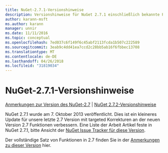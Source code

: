 ```yaml
---
title: NuGet-2.7.1-Versionshinweise
description: Versionshinweise für NuGet 2.7.1 einschließlich bekannte Probleme, Fehlerbehebungen, Funktionen und Archivierung von dcrs Design.
author: karann-msft
ms.author: karann
manager: unnir
ms.date: 11/11/2016
ms.topic: conceptual
ms.openlocfilehash: 7ed037c6f149f6c45abf2113fcda1b507c222589
ms.sourcegitcommit: 3eab9c4dd41ea7ccd2c28bb5ab16f6fbbec13708
ms.translationtype: MT
ms.contentlocale: de-DE
ms.lasthandoff: 04/26/2018
ms.locfileid: "31819034"
---
```

# <a name="nuget-271-release-notes"></a>NuGet-2.7.1-Versionshinweise

[Anmerkungen zur Version des NuGet-2.7](../release-notes/nuget-2.7.md) | [NuGet 2.7.2-Versionshinweise](../release-notes/nuget-2.7.2.md)

NuGet 2.7.1 wurde am 7. Oktober 2013 veröffentlicht.  Dies ist ein kleineres Update für unsere letzte 2.7 Version mit targeted Korrekturen an der neuen Version 2.7 Funktionen verbessern. Eine Liste der Arbeit Artikel feste in NuGet 2.7.1, bitte Ansicht der [NuGet Issue Tracker für diese Version](http://nuget.codeplex.com/workitem/list/advanced?keyword=&status=Closed&type=All&priority=All&release=NuGet%202.7.1&assignedTo=All&component=All&sortField=LastUpdatedDate&sortDirection=Descending&page=0).

Der vollständige Satz von Funktionen in 2.7 finden Sie in der [Anmerkungen zu dieser Version](../release-notes/nuget-2.7.md) hier.
